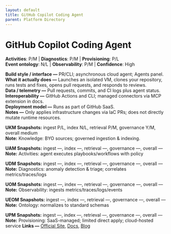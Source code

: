 ```yaml
---
layout: default
title: GitHub Copilot Coding Agent
parent: Platform Directory
---
```


# GitHub Copilot Coding Agent

**Activities**: P/M | **Diagnostics**: P/M | **Provisioning**: P/L  <br>
**Event ontology**: N/L | **Observability**: P/M | **Confidence**: High

**Build style / interface —** PR/CLI; asynchronous cloud agent; Agents panel.  
**What it actually does —** Launches an isolated VM, clones your repository, runs tests and fixes, opens pull requests, and responds to reviews.  
**Data / telemetry —** Pull requests, commits, and CI logs plus agent status.  
**Interoperability —** GitHub Actions and CLI; managed connectors via MCP extension in docs.  
**Deployment model —** Runs as part of GitHub SaaS.  
**Notes —** Only applies infrastructure changes via IaC PRs; does not directly mutate runtime resources.

**UKM Snapshots:**
ingest P/L, index N/L, retrieval P/M, governance Y/M, overall medium  <br>
**Note:** Knowledge: BYO sources; governed ingestion & indexing.

**UAM Snapshots:**
ingest —, index —, retrieval —, governance —, overall —  <br>
**Note:** Activities: agent executes playbooks/workflows with policy

**UDM Snapshots:**
ingest —, index —, retrieval —, governance —, overall —  <br>
**Note:** Diagnostics: anomaly detection & triage; correlates metrics/traces/logs

**UOM Snapshots:**
ingest —, index —, retrieval —, governance —, overall —  <br>
**Note:** Observability: ingests metrics/traces/logs/events

**UEOM Snapshots:**
ingest —, index —, retrieval —, governance —, overall —  <br>
**Note:** Ontology: normalizes to standard schemas

**UPM Snapshots:**
ingest —, index —, retrieval —, governance —, overall —  <br>
**Note:** Provisioning: SaaS-managed; limited direct apply; cloud-hosted service
**Links —** [Official Site](https://docs.github.com/en/copilot/concepts/agents/coding-agent/about-coding-agent), [Docs](https://docs.github.com/en/copilot/how-tos/use-copilot-agents/coding-agent), [Blog](https://www.theverge.com/news/669339/github-ai-coding-agent-fix-bugs)
